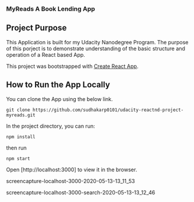 ### MyReads A Book Lending App

## Project Purpose

This Application is built for my Udacity Nanodegree Program. The purpose of this porject is to demonstrate understanding of the basic structure and operation of a React based App.

This project was bootstrapped with [Create React App](https://github.com/facebook/create-react-app).

## How to Run the App Locally

You can clone the App using the below link.

`git clone https://github.com/sudhakarp0101/udacity-reactnd-project-myreads.git`

In the project directory, you can run:

`npm install`

then run

`npm start`

Open [http://localhost:3000] to view it in the browser.

screencapture-localhost-3000-2020-05-13-13_11_53

screencapture-localhost-3000-search-2020-05-13-13_12_46
